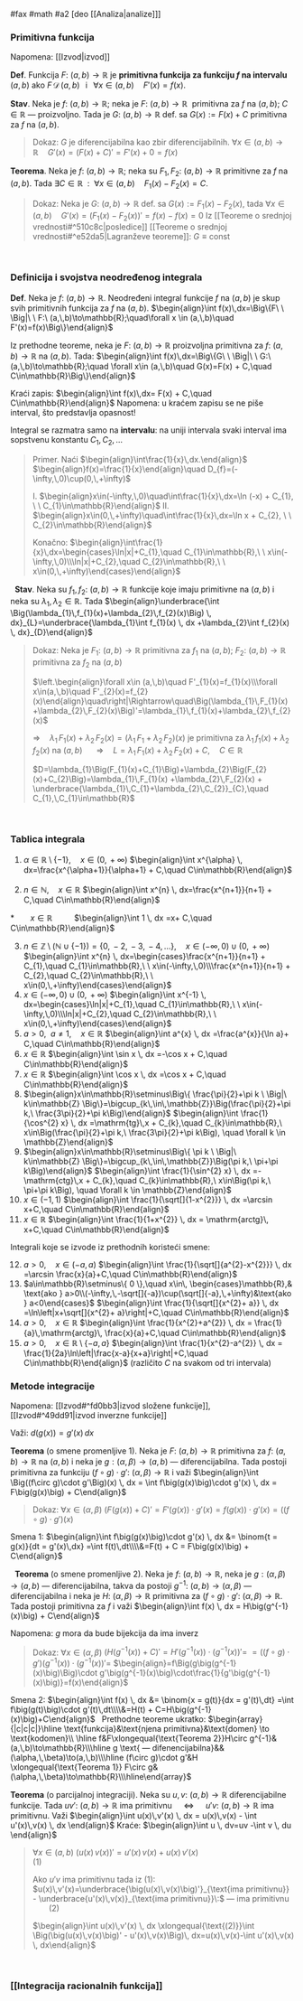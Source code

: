 #fax #math #a2 [deo [[Analiza|analize]]]


### Primitivna funkcija

Napomena: [[Izvod|izvod]]

**Def**. Funkcija $F:\ (a,\,b)\to\mathbb{R}$ je **primitivna funkcija za funkciju $f$ na intervalu** $(a,\,b)$ ako $F \,\mathcal{D}\,(a,\,b)\ \,$ i $\ \, \forall x\in (a,\,b)\quad F'(x)=f(x)$.

**Stav**. Neka je $f:\ (a,\,b)\to \mathbb{R}$; neka je $F:\ (a,\,b)\to \mathbb{R}\:$ primitivna za $f$ na $(a,\,b)$; $C\in\mathbb{R}$ — proizvoljno. Tada je $G:\ (a,\,b)\to \mathbb{R}$ def. sa $G(x):=F(x) + C$ primitivna za $f$ na $(a,\,b)$.
> Dokaz: 
> $G$ je diferencijabilna kao zbir diferencijabilnih.
> $\forall x\in (a,\,b)\to \mathbb{R}\quad G'(x)=\big(F(x)+C\big)'=F'(x)+0=f(x)$

**Teorema**. Neka je $f:\ (a,\,b)\to \mathbb{R}$; neka su $F_{1},\,F_{2}:\ (a,\,b)\to \mathbb{R}$ primitivne za $f$ na $(a,\,b)$. Tada $\exists C\in \mathbb{R}\ \ :\ \ \forall x\in(a,\,b)\quad F_{1}(x)-F_{2}(x)=C$.

>Dokaz: Neka je $G:\ (a,\,b)\to\mathbb{R}$ def. sa $G(x):=F_{1}(x)-F_{2}(x)$, tada $\forall x\in(a,\,b)\quad G'(x)=\big(F_{1}(x)-F_{2}(x)\big)'=f(x)-f(x)=0$
>Iz [[Teoreme o srednjoj vrednosti#^510c8c|posledice]] [[Teoreme o srednjoj vrednosti#^e52da5|Lagranževe teoreme]]: $G\equiv \mathrm{const}$

$\:$

### Definicija i svojstva neodređenog integrala

**Def**. Neka je $f:\ (a,\,b)\to\mathbb{R}$. Neodređeni integral funkcije $f$ na $(a,\,b)$ je skup svih primitivnih funkcija za $f$ na $(a,\,b)$.
$\begin{align}\int f(x)\,dx=\Big\{F\ \ \Big|\ \ F:\ (a,\,b)\to\mathbb{R};\quad\forall x \in (a,\,b)\quad F'(x)=f(x)\Big\}\end{align}$

Iz prethodne teoreme, neka je $F:\ (a,\,b)\to\mathbb{R}$ proizvoljna primitivna za $f:\ (a,\,b)\to\mathbb{R}$ na $(a,\,b)$. Tada:
$\begin{align}\int f(x)\,dx=\Big\{G\ \ \Big|\ \ G:\ (a,\,b)\to\mathbb{R};\quad \forall x\in (a,\,b)\quad G(x)=F(x) + C,\quad C\in\mathbb{R}\Big\}\end{align}$

Kraći zapis:
$\begin{align}\int f(x)\,dx= F(x) + C,\quad C\in\mathbb{R}\end{align}$
Napomena: u kraćem zapisu se ne piše interval, što predstavlja opasnost!

Integral se razmatra samo na **intervalu**: na uniji intervala svaki interval ima sopstvenu konstantu $C_{1},\,C_{2},\,\dots$

> Primer. Naći $\begin{align}\int\frac{1}{x}\,dx.\end{align}$
> $\begin{align}f(x)=\frac{1}{x}\end{align}\quad D_{f}=(-\infty,\,0)\cup(0,\,+\infty)$
> 
> I. $\begin{align}x\in(-\infty,\,0)\quad\int\frac{1}{x}\,dx=\ln (-x) + C_{1}, \ \ C_{1}\in\mathbb{R}\end{align}$
> II. $\begin{align}x\in(0,\,+\infty)\quad\int\frac{1}{x}\,dx=\ln x + C_{2}, \ \ C_{2}\in\mathbb{R}\end{align}$
> 
> Konačno: $\begin{align}\int\frac{1}{x}\,dx=\begin{cases}\ln|x|+C_{1},\quad C_{1}\in\mathbb{R},\ \ x\in(-\infty,\,0)\\\ln|x|+C_{2},\quad C_{2}\in\mathbb{R},\ \ x\in(0,\,+\infty)\end{cases}\end{align}$

$\:$
**Stav**. Neka su $f_{1},\,f_{2}:\ (a,\,b)\to\mathbb{R}$ funkcije koje imaju primitivne na $(a,\,b)$ i neka su $\lambda_{1},\,\lambda_{2}\in\mathbb{R}$. Tada
$\begin{align}\underbrace{\int \Big(\lambda_{1}\,f_{1}(x)+\lambda_{2}\,f_{2}(x)\Big) \, dx}_{L}=\underbrace{\lambda_{1}\int f_{1}(x) \, dx +\lambda_{2}\int f_{2}(x) \, dx}_{D}\end{align}$
> Dokaz: Neka je $F_{1}:\ (a,\,b)\to\mathbb{R}$ primitivna za $f_{1}$ na $(a,\,b)$; $F_{2}:\ (a,\,b)\to\mathbb{R}$ primitivna za $f_{2}$ na $(a,\,b)$
> 
> $\left.\begin{align}\forall x\in (a,\,b)\quad F'_{1}(x)=f_{1}(x)\\\forall x\in(a,\,b)\quad F'_{2}(x)=f_{2}(x)\end{align}\quad\right|\Rightarrow\quad\Big(\lambda_{1}\,F_{1}(x) +\lambda_{2}\,F_{2}(x)\Big)'=\lambda_{1}\,f_{1}(x)+\lambda_{2}\,f_{2}(x)$
> 
> $\Rightarrow \quad\lambda_{1}\,F_{1}(x) +\lambda_{2}\,F_{2}(x)=\Big(\lambda_{1}\,F_{1}+\lambda_{2}\,F_{2}\Big)(x)$ je primitivna za $\lambda_{1}\,f_{1}(x)+\lambda_{2}\,f_{2}(x)$ na $(a,\,b)$ $\quad$ $\Rightarrow\quad L=\lambda_{1}\,F_{1}(x) +\lambda_{2}\,F_{2}(x) + C,\quad C\in\mathbb{R}$
> 
> $D=\lambda_{1}\Big(F_{1}(x)+C_{1}\Big)+\lambda_{2}\Big(F_{2}(x)+C_{2}\Big)=\lambda_{1}\,F_{1}(x) +\lambda_{2}\,F_{2}(x) + \underbrace{\lambda_{1}\,C_{1}+\lambda_{2}\,C_{2}}_{C},\quad C_{1},\,C_{1}\in\mathbb{R}$


$\:$
### Tablica integrala
1. $\alpha\in\mathbb{R}\setminus\{ -1 \},\quad x\in(0,\,+\infty)$
   $\begin{align}\int x^{\alpha} \, dx=\frac{x^{\alpha+1}}{\alpha+1} + C,\quad C\in\mathbb{R}\end{align}$
   $\:$
2. $n\in\mathbb{N},\quad x\in\mathbb{R}$
   $\begin{align}\int x^{n} \, dx=\frac{x^{n+1}}{n+1} + C,\quad C\in\mathbb{R}\end{align}$
   $\:$

$*$ $\ \: \quad x\in \mathbb{R}$
$\ \ \ \, \quad$ $\begin{align}\int 1 \, dx =x+ C,\quad C\in\mathbb{R}\end{align}$
   $\:$
   
3. $n\in\mathbb{Z}\setminus(\mathbb{N}\cup\{ -1 \})=\{ 0,\,-2,\,-3,\,-4,\,\dots \},\quad x\in (-\infty,\,0)\cup(0,\,+\infty)$
   $\begin{align}\int x^{n} \, dx=\begin{cases}\frac{x^{n+1}}{n+1} + C_{1},\quad C_{1}\in\mathbb{R},\ \ x\in(-\infty,\,0)\\\frac{x^{n+1}}{n+1} + C_{2},\quad C_{2}\in\mathbb{R},\ \ x\in(0,\,+\infty)\end{cases}\end{align}$
   $\:$
4. $x\in (-\infty,\,0)\cup(0,\,+\infty)$
   $\begin{align}\int x^{-1} \, dx=\begin{cases}\ln|x|+C_{1},\quad C_{1}\in\mathbb{R},\ \ x\in(-\infty,\,0)\\\ln|x|+C_{2},\quad C_{2}\in\mathbb{R},\ \ x\in(0,\,+\infty)\end{cases}\end{align}$
   $\:$
5. $a > 0,\ \  a\ne 1, \quad x\in\mathbb{R}$
   $\begin{align}\int a^{x} \, dx =\frac{a^{x}}{\ln a}+ C,\quad C\in\mathbb{R}\end{align}$
   $\:$
6. $x\in\mathbb{R}$
   $\begin{align}\int \sin x \, dx =-\cos x + C,\quad C\in\mathbb{R}\end{align}$
   $\:$
7. $x\in\mathbb{R}$
   $\begin{align}\int \cos x \, dx =\cos x + C,\quad C\in\mathbb{R}\end{align}$
 $\:$
8. $\begin{align}x\in\mathbb{R}\setminus\Big\{ \frac{\pi}{2}+\pi k \ \Big|\ k\in\mathbb{Z} \Big\}=\bigcup_{k\,\in\,\mathbb{Z}}\Big(\frac{\pi}{2}+\pi k,\ \frac{3\pi}{2}+\pi k\Big)\end{align}$
   $\begin{align}\int \frac{1}{\cos^{2} x} \, dx =\mathrm{tg}\,x + C_{k},\quad C_{k}\in\mathbb{R},\ x\in\Big(\frac{\pi}{2}+\pi k,\ \frac{3\pi}{2}+\pi k\Big), \quad \forall k \in \mathbb{Z}\end{align}$
   $\:$
9. $\begin{align}x\in\mathbb{R}\setminus\Big\{ \pi k \ \Big|\ k\in\mathbb{Z} \Big\}=\bigcup_{k\,\in\,\mathbb{Z}}\Big(\pi k,\ \pi+\pi k\Big)\end{align}$
   $\begin{align}\int \frac{1}{\sin^{2} x} \, dx =-\mathrm{ctg}\,x + C_{k},\quad C_{k}\in\mathbb{R},\ x\in\Big(\pi k,\ \pi+\pi k\Big), \quad \forall k \in \mathbb{Z}\end{align}$
   $\:$
10. $x\in(-1,\,1)$
$\begin{align}\int \frac{1}{\sqrt[]{1-x^{2}}} \, dx =\arcsin x+C,\quad C\in\mathbb{R}\end{align}$
 $\:$
11. $x\in\mathbb{R}$
$\begin{align}\int \frac{1}{1+x^{2}} \, dx = \mathrm{arctg}\, x+C,\quad C\in\mathbb{R}\end{align}$

Integrali koje se izvode iz prethodnih koristeći smene:

12. $a>0,\quad x\in(-a,\,a)$
$\begin{align}\int \frac{1}{\sqrt[]{a^{2}-x^{2}}} \, dx =\arcsin \frac{x}{a}+C,\quad C\in\mathbb{R}\end{align}$
 $\:$
13. $a\in\mathbb{R}\setminus\{ 0 \},\quad x\in\, \begin{cases}\mathbb{R},& \text{ako } a>0\\(-\infty,\,-\sqrt[]{-a})\cup(\sqrt[]{-a},\,+\infty)&\text{ako } a<0\end{cases}$
$\begin{align}\int \frac{1}{\sqrt[]{x^{2}+ a}} \, dx =\ln\left|x+\sqrt[]{x^{2}+ a}\right|+C,\quad C\in\mathbb{R}\end{align}$
 $\:$
14. $a>0,\quad x\in\mathbb{R}$
$\begin{align}\int \frac{1}{x^{2}+a^{2}} \, dx = \frac{1}{a}\,\mathrm{arctg}\, \frac{x}{a}+C,\quad C\in\mathbb{R}\end{align}$
 $\:$
15. $a>0,\quad x\in\mathbb{R}\setminus\{ -a,\,a \}$
$\begin{align}\int \frac{1}{x^{2}-a^{2}} \, dx = \frac{1}{2a}\ln\left|\frac{x-a}{x+a}\right|+C,\quad C\in\mathbb{R}\end{align}$
(različito $C$ na svakom od tri intervala)

### Metode integracije

Napomena: [[Izvod#^fd0bb3|izvod složene funkcije]], [[Izvod#^49dd91|izvod inverzne funkcije]]

Važi: $d \big(g(x)\big)=g'(x)\,dx$

**Teorema** (o smene promenljive 1).
Neka je $F:\ (a,\,b)\to\mathbb{R}$ primitivna za $f:\ (a,\,b)\to\mathbb{R}$ na $(a,\,b)$ i neka je $g: (\alpha,\,\beta)\to(a,\,b)$ — diferencijabilna.
Tada postoji primitivna za funkciju $(f\circ g)\cdot g':\ (\alpha,\,\beta)\to\mathbb{R}$ i važi $\begin{align}\int \Big((f\circ g)\cdot g'\Big)(x) \, dx = \int f\big(g(x)\big)\cdot g'(x) \, dx = F\big(g(x)\big) + C\end{align}$
> Dokaz: $\forall x\in (\alpha,\,\beta)$
> $\Big(F\big(g(x)\big) + C\Big)'=F'\big(g(x)\big)\cdot g'(x)=f\big(g(x)\big)\cdot g'(x)=\Big((f\circ g)\cdot g'\Big)(x)$

Smena 1:
 $\begin{align}\int f\big(g(x)\big)\cdot g'(x) \, dx &= \binom{t = g(x)}{dt = g'(x)\,dx} =\int f(t)\,dt\\\\&=F(t) + C = F\big(g(x)\big) + C\end{align}$
 

$\:$
**Teorema** (o smene promenljive 2).
Neka je $f:\ (a,\,b)\to\mathbb{R}$, neka je $g: (\alpha,\,\beta)\to(a,\,b)$ — diferencijabilna, takva da postoji $g^{-1}:\ (a,\,b)\to(\alpha,\,\beta)$ — diferencijabilna i neka je $H: \ (\alpha,\,\beta)\to\mathbb{R}$ primitivna za $(f\circ g)\cdot g':\ (\alpha,\,\beta)\to\mathbb{R}$.
Tada postoji primitivna za $f$ i važi $\begin{align}\int f(x) \, dx = H\big(g^{-1}(x)\big) + C\end{align}$

Napomena:  $g$ mora da bude bijekcija da ima inverz
> Dokaz: $\forall x\in (\alpha,\,\beta)$
> $\Big(H\big(g^{-1}(x)\big) + C\Big)'=H'\big(g^{-1}(x)\big)\cdot \big(g^{-1}(x)\big)'=$
> $=\Big((f\circ g)\cdot g'\Big)\big(g^{-1}(x)\big)\cdot\big(g^{-1}(x)\big)'=$
> $\begin{align}=f\Big(g\big(g^{-1}(x)\big)\Big)\cdot g'\big(g^{-1}(x)\big)\cdot\frac{1}{g'\big(g^{-1}(x)\big)}=f(x)\end{align}$

Smena 2:
 $\begin{align}\int f(x) \, dx &= \binom{x = g(t)}{dx = g'(t)\,dt} =\int f\big(g(t)\big)\cdot g'(t)\,dt\\\\&=H(t) + C=H\big(g^{-1}(x)\big)+C\end{align}$
$\:$
Prethodne teoreme ukratko:
$\begin{array}{|c|c|c|}\hline \text{funkcija}&\text{njena primitivna}&\text{domen} \to \text{kodomen}\\ \hline f&F\xlongequal{\text{Teorema 2}}H\circ g^{-1}&(a,\,b)\to\mathbb{R}\\\hline g \text{ — difenencijabilna}&&(\alpha,\,\beta)\to(a,\,b)\\\hline (f\circ g)\cdot g'&H \xlongequal{\text{Teorema 1}} F\circ g&(\alpha,\,\beta)\to\mathbb{R}\\\hline\end{array}$

**Teorema** (o parcijalnoj integraciji).
Neka su $u,\,v:\ (a,\,b)\to\mathbb{R}$ diferencijabilne funkcije. Tada $uv':\ (a,\,b)\to\mathbb{R}$ ima primitivnu $\quad\Leftrightarrow\quad$ $u'v:\ (a,\,b)\to\mathbb{R}$ ima primitivnu. Važi $\begin{align}\int u(x)\,v'(x) \, dx = u(x)\,v(x) - \int u'(x)\,v(x) \, dx \end{align}$
Kraće: $\begin{align}\int u \, dv=uv -\int v \, du \end{align}$
> $\forall x\in (a,\,b)$
> $\big(u(x)\,v(x)\big)'=u'(x)\,v(x)+u(x)\,v'(x)$ $\quad\quad\quad\quad\quad\quad\quad\quad\quad\quad$ (1)
> 
> Ako $u'v$ ima primitivnu tada iz (1):
> $u(x)\,v'(x)=\underbrace{\big(u(x)\,v(x)\big)'}_{\text{ima primitivnu}} - \underbrace{u'(x)\,v(x)}_{\text{ima primitivnu}}\:$ — ima primitivnu $\ \ \quad$ (2)
> 
> $\begin{align}\int u(x)\,v'(x) \, dx \xlongequal{\text{(2)}}\int \Big(\big(u(x)\,v(x)\big)' - u'(x)\,v(x)\Big)\, dx=u(x)\,v(x)-\int u'(x)\,v(x) \, dx\end{align}$

$\:$
### [[Integracija racionalnih funkcija]]

  
